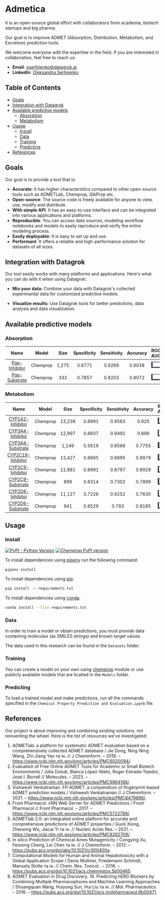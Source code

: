 # Admetica

It is an open-source global effort with collaborators from academia, biotech startups and big pharma.

Our goal is to improve ADMET (Absorption, Distribution, Metabolism, and Excretion) prediction tools.

We welcome everyone with the expertise in the field. If you are interested in collaboration, feel free to reach us:

- **Email**: [oserhiienko@datagrok.ai](mailto:oserhiienko@datagrok.ai)
- **LinkedIn**: [Oleksandra Serhiienko](https://www.linkedin.com/in/oleksandra-serhiienko-674ab6239)

## Table of Contents

- [Goals](#goals)
- [Integration with Datagrok](#integration-with-datagrok)
- [Available predictive models](#available-predictive-models)
  - [Absorption](#absorption)
  - [Metabolism](#metabolism)
- [Usage](#usage)
  - [Install](#install)
  - [Data](#data)
  - [Training](#training)
  - [Predicting](#predicting)
- [References](#references)

## Goals

Our goal is to provide a tool that is:

- **Accurate**: It has higher characteristics compared to other open-source tools such as ADMETLab, Chemprop, QikProp etc.
- **Open-source**: The source code is freely available for anyone to view, use, modify and distribute.
- **With simple API**: It has an easy-to-use interface and can be integrated into various applications and platforms.
- **Reproducible**: You can access data sources, modeling workflow notebooks and models to easily reproduce and verify the entire modeling process.
- **Easily deployable**: It is easy to set up and use.
- **Performant**: It offers a reliable and high-performance solution for datasets of all sizes.

## Integration with Datagrok

Our tool easily works with many platforms and applications. Here's what you can do with it when using Datagrok:

- **Mix your data:** Combine your data with Datagrok's collected experimantal data for customized predictive models.

- **Visualize results:** Use Datagrok tools for better predictions, data analysis and data visualization.

## Available predictive models

### Absorption

Name | Model | Size | Specificity | Sensitivity | Accuracy | ROC AUC |
| :---: | :---: | :---: | :---: | :---: | :---: | :---: |
| [Pgp-Inhibitor](./Descriptions/Absorption.md#pgp-inhibitor) | Chemprop | 1,275 | 0.8771 | 0.9269 |  0.9038 | ![pgp_inhibitor_roc](./Roc_Auc/Pgp-Inhibitor.PNG) |
| [Pgp-Substrate](./Descriptions/Absorption.md#pgp-substrate) | Chemprop | 332 | 0.7857 | 0.8203 |  0.8072 | ![pgp_substrate_roc](./Roc_Auc/Pgp-Substrate.PNG) |

### Metabolism

Name | Model | Size | Specificity | Sensitivity | Accuracy | ROC AUC
| :---: | :---: | :---: | :---: | :---: | :---: | :---: |
| [CYP1A2-Inhibitor](./Descriptions/Metabolism.md#cyp1a2-inhibitor) | Chemprop | 13,239 | 0.8991 | 0.9563 |  0.925 | ![cyp1a2_inhibitor_roc](./Roc_Auc/CYP1A2-Inhibitor.PNG) |
| [CYP3A4-Inhibitor](./Descriptions/Metabolism.md#cyp3a4-inhibitor) | Chemprop | 12,997 | 0.8607 | 0.9492 |  0.896 | ![cyp3a4_inhibitor_roc](./Roc_Auc/CYP3A4-Inhibitor.PNG) |
| [CYP3A4-Substrate](./Descriptions/Metabolism.md#cyp3a4-substrate) | Chemprop | 1,149 | 0.5619 | 0.8566 |  0.7755 | ![cyp3a4_substrate_roc](./Roc_Auc/CYP3A4-Substrate.PNG) |
| [CYP2C19-Inhibitor](./Descriptions/Metabolism.md#cyp2c19-inhibitor) | Chemprop | 13,427 | 0.8865 | 0.8895 |  0.8879 | ![cyp2c19_inhibitor_roc](./Roc_Auc/CYP2C19-Inhibitor.PNG) |
| [CYP2C9-Inhibitor](./Descriptions/Metabolism.md#cyp2c9-inhibitor) | Chemprop | 12,881 | 0.8991 | 0.8797 |  0.8929 | ![cyp2c9_inhibitor_roc](./Roc_Auc/CYP2C9-Inhibitor.PNG) |
| [CYP2C9-Substrate](./Descriptions/Metabolism.md#cyp2c9-substrate) | Chemprop | 899 | 0.8314 | 0.7302 |  0.7899 | ![cyp2c9_substrate_roc](./Roc_Auc/CYP2C9-Substrate.PNG) |
| [CYP2D6-Inhibitor](./Descriptions/Metabolism.md#cyp2d6-inhibitor) | Chemprop | 11,127 | 0.7226 | 0.9252 |  0.7630 | ![cyp2d6_inhibitor_roc](./Roc_Auc/CYP2D6-Inhibitor.PNG) |
| [CYP2D6-Substrate](./Descriptions/Metabolism.md#cyp2d6-substrate) | Chemprop | 941 | 0.8529 | 0.783 |  0.8185 | ![cyp2d6_substrate_roc](./Roc_Auc/CYP2D6-Substrate.PNG) |

## Usage

### Install

[![PyPI - Python Version](https://img.shields.io/pypi/pyversions/chemprop)](https://badge.fury.io/py/chemprop)
[![Chemprop PyPI version](https://badge.fury.io/py/chemprop.svg)](https://badge.fury.io/py/chemprop)

To install dependencies using [pipenv](https://pipenv.pypa.io/en/latest/) run the following command:
```bash
pipenv install
```
To install dependencies using [pip](https://pip.pypa.io/en/stable/):
```bash
pip install -r requirements.txt
```
To install dependencies using [conda](https://docs.conda.io/en/latest/):
```bash
conda install --file requirements.txt
```

### Data

In order to train a model or obtain predictions, you must provide data containing molecules (as SMILES strings) and known target values.

The data used in this research can be found in the `Datasets` folder.

### Training

You can create a model on your own using [chemprop](https://github.com/chemprop/chemprop/blob/master/README.md#training) module or use publicly available models that are licalted in the `Models` folder.

### Predicting

To load a trained model and make predictions, run all the commands specified in the `Chemical Property Prediction and Evaluation.ipynb` file.

## References

Our project is about improving and combining existing solutions, not reinventing the wheel. Here is the list of resources we've investigated:

1. ADMETlab: a platform for systematic ADMET evaluation based on a comprehensively collected ADMET database / Jie Dong, Ning-Ning Wang, Zhi-Jiang Yao та ін. // J Cheminform. – 2018. – <https://www.ncbi.nlm.nih.gov/pmc/articles/PMC6020094/>.
2. Evaluation of Free Online ADMET Tools for Academic or Small Biotech Environments / Júlia Dulsat, Blanca López-Nieto, Roger Estrada-Tejedor, José I. Borrell // Molecules. – 2023. – <https://www.ncbi.nlm.nih.gov/pmc/articles/PMC9864198/>.
3. Vishwesh Venkatraman. FP-ADMET: a compendium of fingerprint-based ADMET prediction models / Vishwesh Venkatraman // J Cheminform. – 2021. – <https://www.ncbi.nlm.nih.gov/pmc/articles/PMC8479898/>.
4. Front Pharmacol. vNN Web Server for ADMET Predictions / Front Pharmacol // Front Pharmacol. – 2017. – <https://www.ncbi.nlm.nih.gov/pmc/articles/PMC5722789/>.
5. ADMETlab 2.0: an integrated online platform for accurate and comprehensive predictions of ADMET properties / Guoli Xiong, Zhenxing Wu, Jiacai Yi та ін. // Nucleic Acids Res. – 2021. – <https://www.ncbi.nlm.nih.gov/pmc/articles/PMC8262709/>.
6. In silico Prediction of Chemical Ames Mutagenicity / Congying Xu, Feixiong Cheng, Lei Chen та ін. // J Cheminform. – 2012. – <https://pubs.acs.org/doi/abs/10.1021/ci300400a>.
7. Computational Models for Human and Animal Hepatotoxicity with a Global Application Scope / Denis Mulliner, Friedemann Schmidt, Manuela Stolte та ін. // Chem. Res. Toxicol.. – 2016. – <https://pubs.acs.org/doi/10.1021/acs.chemrestox.5b00465>.
8. ADMET Evaluation in Drug Discovery. 16. Predicting hERG Blockers by Combining Multiple Pharmacophores and Machine Learning Approaches / Shuangquan Wang, Huiyong Sun, Hui Liu та ін. // Mol. Pharmaceutics. – 2016. – <https://pubs.acs.org/doi/10.1021/acs.molpharmaceut.6b00471>.
